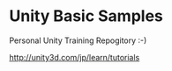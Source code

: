 # Unity Basic Samples

Personal Unity Training Repogitory :-)

http://unity3d.com/jp/learn/tutorials
